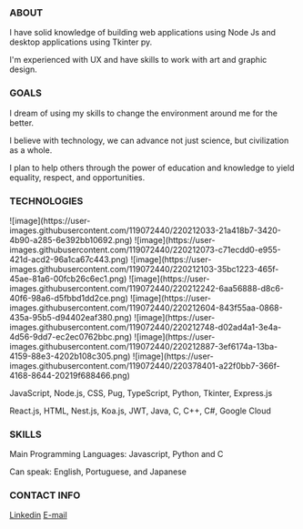 ### ABOUT
<p>I have solid knowledge of building web applications using Node Js and desktop applications using Tkinter py.<p>
<p>I'm experienced with UX and have skills to work with art and graphic design.<p>
 
### GOALS
<p>I dream of using my skills to change the environment around me for the better.<p>
<p>I believe with technology, we can advance not just science, but civilization as a whole.<p>
<p>I plan to help others through the power of education and knowledge to yield equality, respect, and opportunities.<p>
 
### TECHNOLOGIES

<div style="diplay: inline-block">
 ![image](https://user-images.githubusercontent.com/119072440/220212033-21a418b7-3420-4b90-a285-6e392bb10692.png)
 ![image](https://user-images.githubusercontent.com/119072440/220212073-c71ecdd0-e955-421d-acd2-96a1ca67c443.png)
 ![image](https://user-images.githubusercontent.com/119072440/220212103-35bc1223-465f-45ae-81a6-00fcb26c6ec1.png)
 ![image](https://user-images.githubusercontent.com/119072440/220212242-6aa56888-d8c6-40f6-98a6-d5fbbd1dd2ce.png)
 ![image](https://user-images.githubusercontent.com/119072440/220212604-843f55aa-0868-435a-95b5-d94402eaf380.png)
 ![image](https://user-images.githubusercontent.com/119072440/220212748-d02ad4a1-3e4a-4d56-9dd7-ec2ec0762bbc.png)
 ![image](https://user-images.githubusercontent.com/119072440/220212887-3ef6174a-13ba-4159-88e3-4202b108c305.png)
 ![image](https://user-images.githubusercontent.com/119072440/220378401-a22f0bb7-366f-4168-8644-20219f688466.png)
</div>
<p>JavaScript, Node.js, CSS, Pug, TypeScript, Python, Tkinter, Express.js<p>
<p>React.js, HTML, Nest.js, Koa.js, JWT, Java, C, C++, C#, Google Cloud<p>

### SKILLS
<p>Main Programming Languages: Javascript, Python and C<p>
<p>Can speak: English, Portuguese, and Japanese<p>
 
### CONTACT INFO
[Linkedin](https://www.linkedin.com/in/arthuralmeidadev)
[E-mail](arthuralmeida.office.dev@gmail.com)

<!--
**arthuralmeidadev/arthuralmeidadev** is a ✨ _special_ ✨ repository because its `README.md` (this file) appears on your GitHub profile.

Here are some ideas to get you started:

- 🔭 I’m currently working on ...
- 🌱 I’m currently learning ...
- 👯 I’m looking to collaborate on ...
- 🤔 I’m looking for help with ...
- 💬 Ask me about ...
- 📫 How to reach me: ...
- 😄 Pronouns: ...
- ⚡ Fun fact: ...
-->
